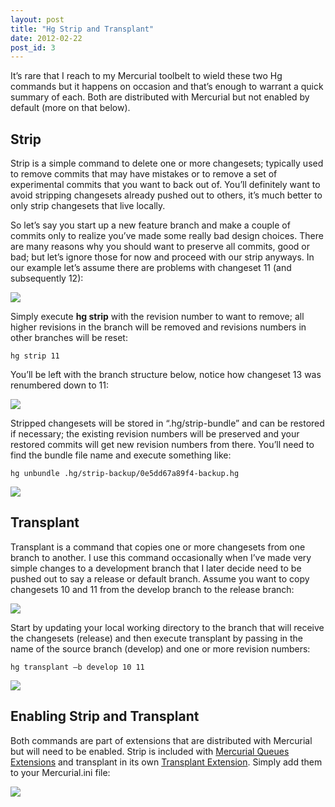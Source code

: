 ```yaml
---
layout: post
title: "Hg Strip and Transplant"
date: 2012-02-22
post_id: 3
---
```


It’s rare that I reach to my Mercurial toolbelt to wield these two Hg commands but it happens on occasion and that’s enough to warrant a quick summary of each. Both are distributed with Mercurial but not enabled by default (more on that below).

## Strip

Strip is a simple command to delete one or more changesets; typically used to remove commits that may have mistakes or to remove a set of experimental commits that you want to back out of. You’ll definitely want to avoid stripping changesets already pushed out to others, it’s much better to only strip changesets that live locally.

So let’s say you start up a new feature branch and make a couple of commits only to realize you’ve made some really bad design choices. There are many reasons why you should want to preserve all commits, good or bad; but let’s ignore those for now and proceed with our strip anyways. In our example let’s assume there are problems with changeset 11 (and subsequently 12):

![](https://andy-bhbtdzffahctcwh8.z01.azurefd.net/blog/strip-commits-before-636217950924844916.png)

Simply execute **hg strip** with the revision number to want to remove; all higher revisions in the branch will be removed and revisions numbers in other branches will be reset:

```shell
hg strip 11
```

You’ll be left with the branch structure below, notice how changeset 13 was renumbered down to 11:

![](https://andy-bhbtdzffahctcwh8.z01.azurefd.net/blog/strip-commits-after-636217950916380477.png)

Stripped changesets will be stored in “.hg/strip-bundle” and can be restored if necessary; the existing revision numbers will be preserved and your restored commits will get new revision numbers from there. You’ll need to find the bundle file name and execute something like:

```shell
hg unbundle .hg/strip-backup/0e5dd67a89f4-backup.hg
```

![](https://andy-bhbtdzffahctcwh8.z01.azurefd.net/blog/strip-commits-unbundled-636217950931211165.png)

## Transplant

Transplant is a command that copies one or more changesets from one branch to another. I use this command occasionally when I’ve made very simple changes to a development branch that I later decide need to be pushed out to say a release or default branch. Assume you want to copy changesets 10 and 11 from the develop branch to the release branch:

![](https://andy-bhbtdzffahctcwh8.z01.azurefd.net/blog/transplant-before-636217950944779307.png)

Start by updating your local working directory to the branch that will receive the changesets (release) and then execute transplant by passing in the name of the source branch (develop) and one or more revision numbers:

```shell
hg transplant –b develop 10 11
```

![](https://andy-bhbtdzffahctcwh8.z01.azurefd.net/blog/transplant-after-636217950938090795.png)

## Enabling Strip and Transplant

Both commands are part of extensions that are distributed with Mercurial but will need to be enabled. Strip is included with [Mercurial Queues Extensions](http://mercurial.selenic.com/wiki/MqExtension) and transplant in its own [Transplant Extension](http://mercurial.selenic.com/wiki/TransplantExtension). Simply add them to your Mercurial.ini file:

![](https://andy-bhbtdzffahctcwh8.z01.azurefd.net/blog/2012-02-22-10-24-46-pm-636217950899937804.png)